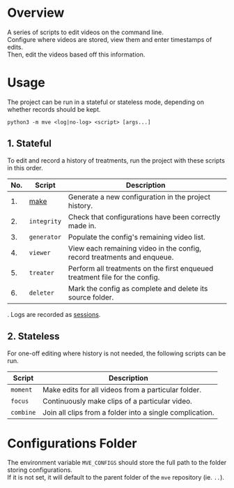 # Overview

A series of scripts to edit videos on the command line.  
Configure where videos are stored, view them and enter timestamps of edits.  
Then, edit the videos based off this information.

# Usage

The project can be run in a stateful or stateless mode, depending on whether records should be kept.

```
python3 -m mve <log|no-log> <script> [args...]
```

## 1. Stateful

To edit and record a history of treatments, run the project with these scripts in this order.

| No. | Script               | Description                                                                 |
| --- | -------------------- | --------------------------------------------------------------------------- |
| 1.  | [make](docs/make.md) | Generate a new configuration in the project history.                        |
| 2.  | `integrity`          | Check that configurations have been correctly made in.                      |
| 3.  | `generator`          | Populate the config's remaining video list.                                 |
| 4.  | `viewer`             | View each remaining video in the config, record treatments and enqueue.     |
| 5.  | `treater`            | Perform all treatments on the first enqueued treatment file for the config. |
| 6.  | `deleter`            | Mark the config as complete and delete its source folder.                   |

. Logs are recorded as [sessions](docs/session.md).

## 2. Stateless

For one-off editing where history is not needed, the following scripts can be run.

| Script    | Description                                              |
| --------- | -------------------------------------------------------- |
| `moment`  | Make edits for all videos from a particular folder.      |
| `focus`   | Continuously make clips of a particular video.           |
| `combine` | Join all clips from a folder into a single complication. |

# Configurations Folder

The environment variable `MVE_CONFIGS` should store the full path to the folder storing configurations.  
If it is not set, it will default to the parent folder of the `mve` repository (ie. `..`).
